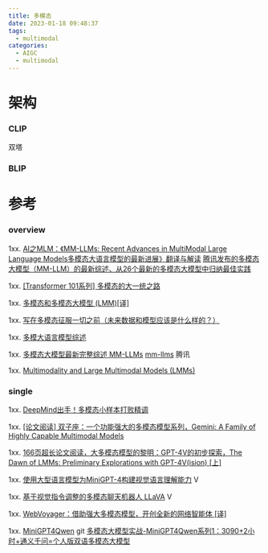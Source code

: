 ```yaml
---
title: 多模态
date: 2023-01-18 09:48:37
tags:
  - multimodal
categories:
  - AIGC  
  - multimodal
---
```


<p></p>
<!-- more -->

# 架构
### CLIP
双塔
### BLIP


# 参考
### overview
1xx. [AI之MLM：《MM-LLMs: Recent Advances in MultiModal Large Language Models多模态大语言模型的最新进展》翻译与解读](https://blog.csdn.net/qq_41185868/article/details/135877268)
[腾讯发布的多模态大模型（MM-LLM）的最新综述、从26个最新的多模态大模型中归纳最佳实践](https://zhuanlan.zhihu.com/p/680487634)

1xx. [[Transformer 101系列] 多模态的大一统之路](https://zhuanlan.zhihu.com/p/643969218)

1xx. [多模态和多模态大模型 (LMM)[译]](https://baoyu.io/translations/lmm/multimodality-and-large-multimodal-models)

1xx. [写在多模态征服一切之前（未来数据和模型应该是什么样的？）](https://zhuanlan.zhihu.com/p/667942680)

1xx. [多模大语言模型综述](https://arxiv.org/abs/2306.13549)

1xx. [多模态大模型最新完整综述 MM-LLMs](https://zhuanlan.zhihu.com/p/680955430)
[mm-llms](https://mm-llms.github.io/archives/) 腾讯

1xx. [Multimodality and Large Multimodal Models (LMMs)](https://huyenchip.com/2023/10/10/multimodal.html)

### single
1xx. [DeepMind出手！多模态小样本打败精调](https://zhuanlan.zhihu.com/p/511517344)

1xx. [[论文阅读] 双子座：一个功能强大的多模态模型系列，Gemini: A Family of Highly Capable Multimodal Models](https://zhuanlan.zhihu.com/p/670821058)

1xx. [166页超长论文阅读，大多模态模型的黎明：GPT-4V的初步探索，The Dawn of LMMs: Preliminary Explorations with GPT-4V(ision) [上]](https://zhuanlan.zhihu.com/p/663655741)

1xx. [使用大型语言模型为MiniGPT-4构建视觉语言理解能力](https://apposcmf8kb5033.pc.xiaoe-tech.com/live_pc/l_64a7d282e4b007b201a34052) V

1xx. [基于视觉指令调整的多模态聊天机器人 LLaVA](https://apposcmf8kb5033.pc.xiaoe-tech.com/live_pc/l_64a7d4fde4b0d1e42e7fc7e6)  V

1xx. [WebVoyager：借助强大多模态模型，开创全新的网络智能体 [译]](https://baoyu.io/translations/ai-paper/2401.13919-webvoyager-building-an-end-to-end-web-agent-with-large-multimodal-models)

1xx. [MiniGPT4Qwen](https://github.com/Coobiw/MiniGPT4Qwen) git
[多模态大模型实战-MiniGPT4Qwen系列1：3090+2小时+通义千问=个人版双语多模态大模型](https://zhuanlan.zhihu.com/p/664612306)



